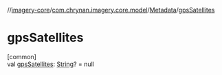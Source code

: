 //[imagery-core](../../../index.md)/[com.chrynan.imagery.core.model](../index.md)/[Metadata](index.md)/[gpsSatellites](gps-satellites.md)

# gpsSatellites

[common]\
val [gpsSatellites](gps-satellites.md): [String](https://kotlinlang.org/api/latest/jvm/stdlib/kotlin/-string/index.html)? = null
